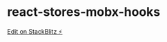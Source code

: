 # react-stores-mobx-hooks

[Edit on StackBlitz ⚡️](https://stackblitz.com/edit/react-stores-mobx-hooks-qzdo5x)